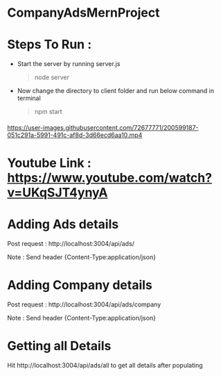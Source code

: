 # CompanyAdsMernProject

# Steps To Run :

* Start the server by running server.js

  > node server
  
* Now change the directory to client folder and run below command in terminal

  > npm start
  
 ####

https://user-images.githubusercontent.com/72677771/200599187-051c291a-5991-491c-af8d-3d66ecd6aa10.mp4

 ####
# Youtube Link : https://www.youtube.com/watch?v=UKqSJT4ynyA


# Adding Ads details 

Post request : http://localhost:3004/api/ads/

Note : Send header {Content-Type:application/json}

# Adding Company details

Post request : http://localhost:3004/api/ads/company

Note : Send header {Content-Type:application/json}

# Getting all Details

Hit http://localhost:3004/api/ads/all to get all details after populating
